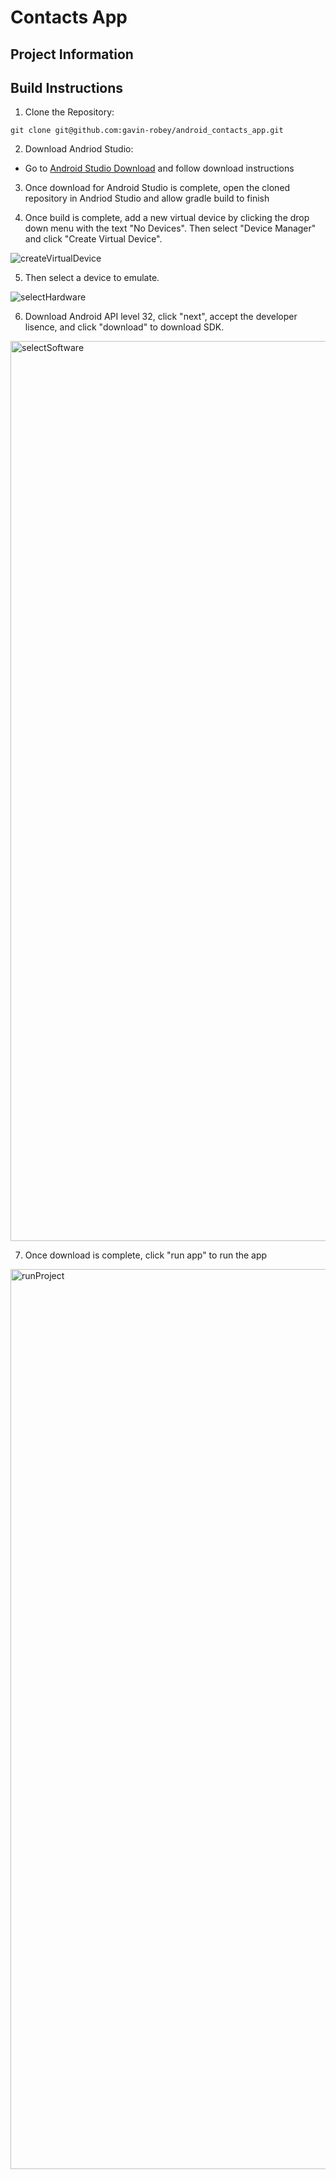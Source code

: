 # Contacts App

## Project Information

## Build Instructions

1. Clone the Repository:
```commandline
git clone git@github.com:gavin-robey/android_contacts_app.git
```

2. Download Andriod Studio:

* Go to <a href="https://developer.android.com/studio?gclid=Cj0KCQiAgaGgBhC8ARIsAAAyLfFpW2xmX7UHlWjsFSTzCaOdjMSHSjXRASHeGOoGDnIdCUyXY2PNO0IaAjuiEALw_wcB&gclsrc=aw.ds" target="_blank">Android Studio Download</a> and follow download instructions

3. Once download for Android Studio is complete, open the cloned repository in Andriod Studio and allow gradle build to finish

4. Once build is complete, add a new virtual device by clicking the drop down menu with the text "No Devices". Then select "Device Manager" and click "Create Virtual Device".

![createVirtualDevice](https://user-images.githubusercontent.com/106276626/223861369-15d9c85a-9bc1-4cbe-b023-0a3ee89e4995.png)

5. Then select a device to emulate.


![selectHardware](https://user-images.githubusercontent.com/106276626/223861650-706bc71f-67a4-4224-90b0-c2586f96714e.png)



6. Download Android API level 32, click "next", accept the developer lisence, and click "download" to download SDK.

<img width="1440" alt="selectSoftware" src="https://user-images.githubusercontent.com/106276626/223861674-34238923-fb4b-4723-8c0c-f35b465398c9.png">


7. Once download is complete, click "run app" to run the app

<img width="1440" alt="runProject" src="https://user-images.githubusercon![Uploading projectRuning.png…]()
tent.com/106276626/223861851-fde6b524-23f6-435e-8805-f48b37b333ab.png">





